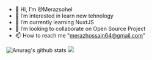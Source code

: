 - 👋 Hi, I’m @Merazsohel
- 👀 I’m interested in learn new tehnology
- 🌱 I’m currently learning NuxtJS
- 💞️ I’m looking to collaborate on Open Source Project
- 📫 How to reach me "merazhossain64@gmail.com"

<!---
Merazsohel/Merazsohel is a ✨ special ✨ repository because its `README.md` (this file) appears on your GitHub profile.
You can click the Preview link to take a look at your changes.
--->

![Anurag's github stats](https://github-readme-stats.vercel.app/api?username=merazsohel&count_private=true&show_icons=true&theme=radical)
![](https://komarev.com/ghpvc/?username=sh6210&color=brightgreen)
